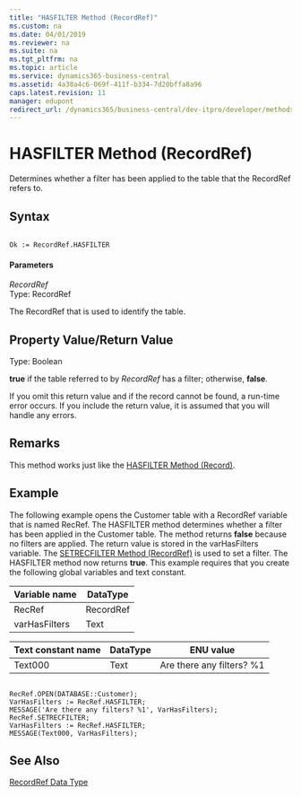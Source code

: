 ```yaml
---
title: "HASFILTER Method (RecordRef)"
ms.custom: na
ms.date: 04/01/2019
ms.reviewer: na
ms.suite: na
ms.tgt_pltfrm: na
ms.topic: article
ms.service: dynamics365-business-central
ms.assetid: 4a38a4c6-069f-411f-b334-7d20bffa8a96
caps.latest.revision: 11
manager: edupont
redirect_url: /dynamics365/business-central/dev-itpro/developer/methods-auto/library
---
```


 

# HASFILTER Method (RecordRef)
Determines whether a filter has been applied to the table that the RecordRef refers to.  
  
## Syntax  
  
```  
  
Ok := RecordRef.HASFILTER  
```  
  
#### Parameters  
 *RecordRef*  
 Type: RecordRef  
  
 The RecordRef that is used to identify the table.  
  
## Property Value/Return Value  
 Type: Boolean  
  
 **true** if the table referred to by *RecordRef* has a filter; otherwise, **false**.  
  
 If you omit this return value and if the record cannot be found, a run-time error occurs. If you include the return value, it is assumed that you will handle any errors.  
  
## Remarks  
 This method works just like the [HASFILTER Method \(Record\)](devenv-HASFILTER-Method-Record.md).  
  
## Example  
 The following example opens the Customer table with a RecordRef variable that is named RecRef. The HASFILTER method determines whether a filter has been applied in the Customer table. The method returns **false** because no filters are applied. The return value is stored in the varHasFilters variable. The [SETRECFILTER Method \(RecordRef\)](devenv-SETRECFILTER-Method-RecordRef.md) is used to set a filter. The HASFILTER method now returns **true**. This example requires that you create the following global variables and text constant.  
  
|Variable name|DataType|  
|-------------------|--------------|  
|RecRef|RecordRef|  
|varHasFilters|Text|  
  
|Text constant name|DataType|ENU value|  
|------------------------|--------------|---------------|  
|Text000|Text|Are there any filters? %1|  
  
```  
  
RecRef.OPEN(DATABASE::Customer);  
VarHasFilters := RecRef.HASFILTER;  
MESSAGE('Are there any filters? %1', VarHasFilters);  
RecRef.SETRECFILTER;  
VarHasFilters := RecRef.HASFILTER;  
MESSAGE(Text000, VarHasFilters);  
```  
  
## See Also  
 [RecordRef Data Type](../datatypes/devenv-RecordRef-Data-Type.md)